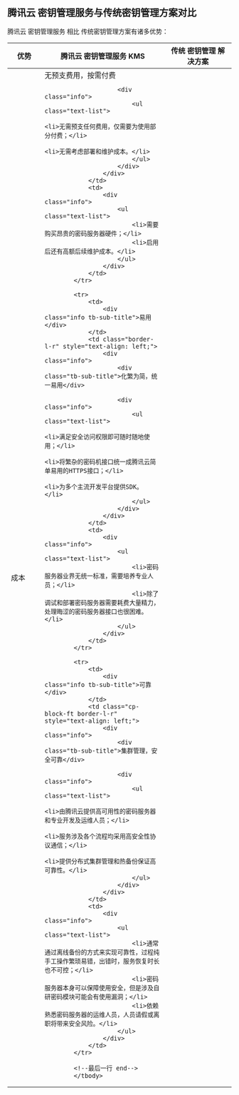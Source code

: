 ## 腾讯云 密钥管理服务与传统密钥管理方案对比

腾讯云 密钥管理服务 相比 传统密钥管理方案有诸多优势：

<table class="comparison-table">
            <colgroup>
                <col class="col1" style="width: 15%">
                <col class="col2" style="width: 55%">
                <col class="col3">
            </colgroup>
            <thead><!--第一行标题 start-->
            <tr>
                <th class="tb-title">优势</th>
                <th class="tb-title cp-block border-l-r">腾讯云 密钥管理服务 KMS</th>
                <th class="tb-title tb-title-old">传统 密钥管理 解决方案</th>
            </tr>
            <!--第一行标题 end-->
            </thead>
            <tbody><!--每个tr标签内为一行--><!--第一行 start--><!--无论多少行，无论最后一行是否需要灰色背景，一定要保证使用下面的代码作为第一行的代码-->
            <tr>
                <td>
                    <div class="info tb-sub-title">成本</div>
                </td>
                <td class="border-l-r" style="text-align: left;">
                    <div class="info">
                        <div class="tb-sub-title">无预支费用，按需付费</div>

                        <div class="info">
                            <ul class="text-list">
                                <li>无需预支任何费用，仅需要为使用部分付费；</li>
                                <li>无需考虑部署和维护成本。</li>
                            </ul>
                        </div>
                    </div>
                </td>
                <td>
                    <div class="info">
                        <ul class="text-list">
                            <li>需要购买昂贵的密码服务器硬件；</li>
                            <li>启用后还有高额后续维护成本。</li>
                        </ul>
                    </div>
                </td>
            </tr>

            <tr>
                <td>
                    <div class="info tb-sub-title">易用</div>
                </td>
                <td class="border-l-r" style="text-align: left;">
                    <div class="info">
                        <div class="tb-sub-title">化繁为简，统一易用</div>

                        <div class="info">
                            <ul class="text-list">
                                <li>满足安全访问权限即可随时随地使用；</li>
                                <li>将繁杂的密码机接口统一成腾讯云简单易用的HTTPS接口；</li>
                                <li>为多个主流开发平台提供SDK。</li>
                            </ul>
                        </div>
                    </div>
                </td>
                <td>
                    <div class="info">
                        <ul class="text-list">
                            <li>密码服务器业界无统一标准，需要培养专业人员；</li>
                            <li>除了调试和部署密码服务器需要耗费大量精力，处理晦涩的密码服务器接口也很困难。</li>
                        </ul>
                    </div>
                </td>
            </tr>

            <tr>
                <td>
                    <div class="info tb-sub-title">可靠</div>
                </td>
                <td class="cp-block-ft border-l-r" style="text-align: left;">
                    <div class="info">
                        <div class="tb-sub-title">集群管理，安全可靠</div>

                        <div class="info">
                            <ul class="text-list">
                                <li>由腾讯云提供高可用性的密码服务器和专业开发及运维人员；</li>
                                <li>服务涉及各个流程均采用高安全性协议通信；</li>
                                <li>提供分布式集群管理和热备份保证高可靠性。</li>
                            </ul>
                        </div>
                    </div>
                </td>
                <td>
                    <div class="info">
                        <ul class="text-list">
                            <li>通常通过离线备份的方式来实现可靠性，过程纯手工操作繁琐易错，出错时，服务恢复时长也不可控；</li>
                            <li>密码服务器本身可以保障使用安全，但是涉及自研密码模块可能会有使用漏洞；</li>
                            <li>依赖熟悉密码服务器的运维人员，人员请假或离职将带来安全风险。</li>
                        </ul>
                    </div>
                </td>
            </tr>

            <!--最后一行 end-->
            </tbody>
</table>